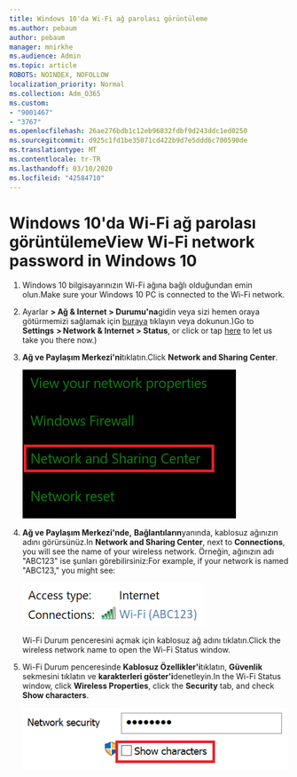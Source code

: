 ```yaml
---
title: Windows 10'da Wi-Fi ağ parolası görüntüleme
ms.author: pebaum
author: pebaum
manager: mnirkhe
ms.audience: Admin
ms.topic: article
ROBOTS: NOINDEX, NOFOLLOW
localization_priority: Normal
ms.collection: Adm_O365
ms.custom:
- "9001467"
- "3767"
ms.openlocfilehash: 26ae276bdb1c12eb96832fdbf9d243ddc1ed0250
ms.sourcegitcommit: d925c1fd1be35071cd422b9d7e5ddd6c700590de
ms.translationtype: MT
ms.contentlocale: tr-TR
ms.lasthandoff: 03/10/2020
ms.locfileid: "42584710"
---
```

# <a name="view-wi-fi-network-password-in-windows-10"></a><span data-ttu-id="b1b55-102">Windows 10'da Wi-Fi ağ parolası görüntüleme</span><span class="sxs-lookup"><span data-stu-id="b1b55-102">View Wi-Fi network password in Windows 10</span></span>

1. <span data-ttu-id="b1b55-103">Windows 10 bilgisayarınızın Wi-Fi ağına bağlı olduğundan emin olun.</span><span class="sxs-lookup"><span data-stu-id="b1b55-103">Make sure your Windows 10 PC is connected to the Wi-Fi network.</span></span>

2. <span data-ttu-id="b1b55-104">Ayarlar **> Ağ & Internet > Durumu'na**gidin veya sizi hemen oraya götürmemizi sağlamak için [buraya](ms-settings:network?activationSource=GetHelp) tıklayın veya dokunun.)</span><span class="sxs-lookup"><span data-stu-id="b1b55-104">Go to **Settings  > Network & Internet  > Status**, or click or tap [here](ms-settings:network?activationSource=GetHelp) to let us take you there now.)</span></span>

3. <span data-ttu-id="b1b55-105">**Ağ ve Paylaşım Merkezi'ni**tıklatın.</span><span class="sxs-lookup"><span data-stu-id="b1b55-105">Click **Network and Sharing Center**.</span></span>

    ![Ağ ve Paylaşım Merkezi.](media/network-sharing-center.png)

4. <span data-ttu-id="b1b55-107">**Ağ ve Paylaşım Merkezi'nde,** **Bağlantıların**yanında, kablosuz ağınızın adını görürsünüz.</span><span class="sxs-lookup"><span data-stu-id="b1b55-107">In **Network and Sharing Center**, next to **Connections**, you will see the name of your wireless network.</span></span> <span data-ttu-id="b1b55-108">Örneğin, ağınızın adı "ABC123" ise şunları görebilirsiniz:</span><span class="sxs-lookup"><span data-stu-id="b1b55-108">For example, if your network is named "ABC123," you might see:</span></span>

    ![Ağ bağlantıları.](media/network-connections.png)

    <span data-ttu-id="b1b55-110">Wi-Fi Durum penceresini açmak için kablosuz ağ adını tıklatın.</span><span class="sxs-lookup"><span data-stu-id="b1b55-110">Click the wireless network name to open the Wi-Fi Status window.</span></span> 

5. <span data-ttu-id="b1b55-111">Wi-Fi Durum penceresinde **Kablosuz Özellikler'i**tıklatın, **Güvenlik** sekmesini tıklatın ve **karakterleri göster'i**denetleyin.</span><span class="sxs-lookup"><span data-stu-id="b1b55-111">In the Wi-Fi Status window, click **Wireless Properties**, click the **Security** tab, and check **Show characters**.</span></span>

    ![Wi-Fi parola karakterlerini göster.](media/show-password-characters.png)


